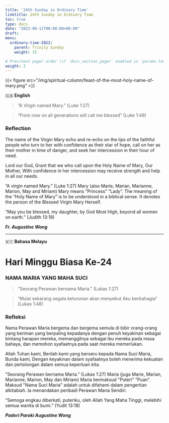 ```yaml
---
title: '24th Sunday in Ordinary Time'
linktitle: 24th Sunday in Ordinary Time
toc: true
type: docs
date: "2022-09-11T00:00:00+08:00"
draft:
menu:
  ordinary-time-2022:
    parent: Trinity Sunday
    weight: 15

# Prev/next pager order (if `docs_section_pager` enabled in `params.toml`)
weight: 2
---
```


{{< figure src="/img/spiritual-column/feast-of-the-most-holy-name-of-mary.png" >}}

:gb: __English__
> “A Virgin named Mary.” (Luke 1:27)

> “From now on all generations will call me blessed” (Luke 1:48)

### Reflection
The name of the Virgin Mary echo and re-echo on the lips of the faithful people who turn to her with confidence as their star of hope, call on her as their mother in time of danger, and seek her intercession in their hour of need.

Lord our God,
Grant that we who call upon the Holy Name of Mary, Our Mother,
With confidence in her intercession may receive strength and help in all our needs.

“A virgin named Mary.” (Luke 1:27)
Mary (also Marie, Marian, Marianne, Marion, May and Miriam)
Mary means “Princess” “Lady”.
The meaning of the “Holy Name of Mary” is to be understood in a biblical sense. It denotes the person of the Blessed Virgin Mary Herself.

“May you be blessed, my daughter, by God Most High, beyond all women on earth.” (Judith 13:18)

___Fr. Augustine Wong___


---

:malaysia: __Bahasa Melayu__
# Hari Minggu Biasa Ke-24
### NAMA MARIA YANG MAHA SUCI
> "Seorang Perawan bernama Maria." (Lukas 1:27)

> “Mulai sekarang segala keturunan akan menyebut Aku berbahagia” (Lukas 1:48)

### Refleksi
Nama Perawan Maria bergema dan bergema semula di bibir orang-orang yang beriman yang berpaling kepadanya dengan penuh keyakinan sebagai bintang harapan mereka, memanggilnya sebagai ibu mereka pada masa bahaya, dan memohon syafaatnya pada saat mereka memerlukan.

Allah Tuhan kami,
Berilah kami yang berseru kepada Nama Suci Maria, Bunda kami,
Dengan keyakinan dalam syafaatnya boleh menerima kekuatan dan pertolongan dalam semua keperluan kita.

"Seorang Perawan bernama Maria." (Lukas 1:27)
Maria (juga Marie, Marian, Marianne, Marion, May dan Miriam)
Maria bermaksud "Puteri" "Puan".
Maksud "Nama Suci Maria" adalah untuk difahami dalam pengertian alkitabiah. Ia menandakan peribadi Perawan Maria Sendiri.

“Semoga engkau diberkati, puteriku, oleh Allah Yang Maha Tinggi, melebihi semua wanita di bumi.” (Yudit 13:18)

___Paderi Paroki Augustine Wong___
